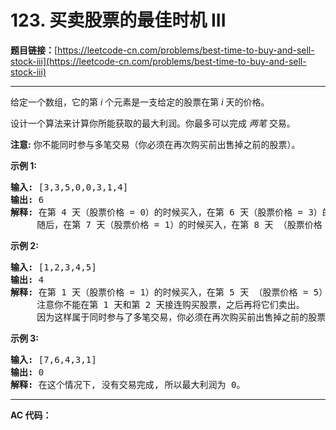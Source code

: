 # 123. 买卖股票的最佳时机 III

**题目链接：**[https://leetcode-cn.com/problems/best-time-to-buy-and-sell-stock-iii](https://leetcode-cn.com/problems/best-time-to-buy-and-sell-stock-iii)

---

<div class="content__1Y2H">
 <div class="notranslate">
  <p>给定一个数组，它的第<em> i</em> 个元素是一支给定的股票在第 <em>i </em>天的价格。</p> 
  <p>设计一个算法来计算你所能获取的最大利润。你最多可以完成&nbsp;<em>两笔&nbsp;</em>交易。</p> 
  <p><strong>注意:</strong>&nbsp;你不能同时参与多笔交易（你必须在再次购买前出售掉之前的股票）。</p> 
  <p><strong>示例&nbsp;1:</strong></p> 
  <pre class="language-text"><strong>输入:</strong> [3,3,5,0,0,3,1,4]
<strong>输出:</strong> 6
<strong>解释:</strong> 在第 4 天（股票价格 = 0）的时候买入，在第 6 天（股票价格 = 3）的时候卖出，这笔交易所能获得利润 = 3-0 = 3 。
&nbsp;    随后，在第 7 天（股票价格 = 1）的时候买入，在第 8 天 （股票价格 = 4）的时候卖出，这笔交易所能获得利润 = 4-1 = 3 。</pre> 
  <p><strong>示例 2:</strong></p> 
  <pre class="language-text"><strong>输入:</strong> [1,2,3,4,5]
<strong>输出:</strong> 4
<strong>解释:</strong> 在第 1 天（股票价格 = 1）的时候买入，在第 5 天 （股票价格 = 5）的时候卖出, 这笔交易所能获得利润 = 5-1 = 4 。 &nbsp; 
&nbsp;    注意你不能在第 1 天和第 2 天接连购买股票，之后再将它们卖出。 &nbsp; 
&nbsp;    因为这样属于同时参与了多笔交易，你必须在再次购买前出售掉之前的股票。
</pre> 
  <p><strong>示例 3:</strong></p> 
  <pre class="language-text"><strong>输入:</strong> [7,6,4,3,1] 
<strong>输出:</strong> 0 
<strong>解释:</strong> 在这个情况下, 没有交易完成, 所以最大利润为 0。</pre> 
 </div>
</div>

---

**AC 代码：**

```java

```